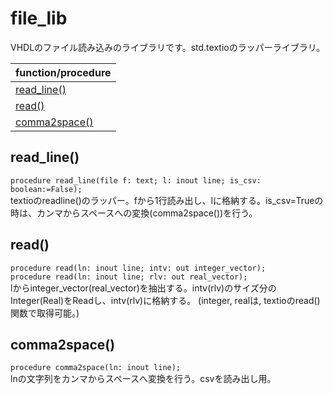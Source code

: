 # file_lib
VHDLのファイル読み込みのライブラリです。std.textioのラッパーライブラリ。

| function/procedure |
| - |
| [read_line()](#read_line) |
| [read()](#read) |
| [comma2space()](#comma2space)


## read_line()
`procedure read_line(file f: text; l: inout line; is_csv: boolean:=False);`  
textioのreadline()のラッパー。fから1行読み出し、lに格納する。is_csv=Trueの時は、カンマからスペースへの変換(comma2space())を行う。


## read()
`procedure read(ln: inout line; intv: out integer_vector);`  
`procedure read(ln: inout line; rlv: out real_vector);`  
lからinteger_vector(real_vector)を抽出する。intv(rlv)のサイズ分のInteger(Real)をReadし、intv(rlv)に格納する。
(integer, realは, textioのread()関数で取得可能。)

## comma2space()
`procedure comma2space(ln: inout line);`  
lnの文字列をカンマからスペースへ変換を行う。csvを読み出し用。

